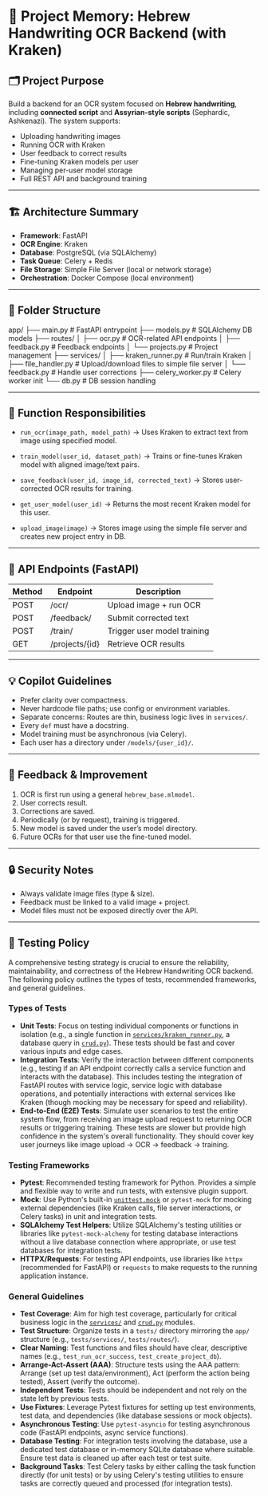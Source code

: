 # 🧠 Project Memory: Hebrew Handwriting OCR Backend (with Kraken)

## 🗂️ Project Purpose
Build a backend for an OCR system focused on **Hebrew handwriting**, including **connected script** and **Assyrian-style scripts** (Sephardic, Ashkenazi). The system supports:
- Uploading handwriting images
- Running OCR with Kraken
- User feedback to correct results
- Fine-tuning Kraken models per user
- Managing per-user model storage
- Full REST API and background training

---

## 🏗️ Architecture Summary

- **Framework**: FastAPI
- **OCR Engine**: Kraken
- **Database**: PostgreSQL (via SQLAlchemy)
- **Task Queue**: Celery + Redis
- **File Storage**: Simple File Server (local or network storage)
- **Orchestration**: Docker Compose (local environment)

---

## 📁 Folder Structure

app/
├── main.py # FastAPI entrypoint
├── models.py # SQLAlchemy DB models
├── routes/
│ ├── ocr.py # OCR-related API endpoints
│ ├── feedback.py # Feedback endpoints
│ └── projects.py # Project management
├── services/
│ ├── kraken_runner.py # Run/train Kraken
│ ├── file_handler.py # Upload/download files to simple file server
│ └── feedback.py # Handle user corrections
├── celery_worker.py # Celery worker init
└── db.py # DB session handling


---

## 🧠 Function Responsibilities

- `run_ocr(image_path, model_path)`
  → Uses Kraken to extract text from image using specified model.

- `train_model(user_id, dataset_path)`
  → Trains or fine-tunes Kraken model with aligned image/text pairs.

- `save_feedback(user_id, image_id, corrected_text)`
  → Stores user-corrected OCR results for training.

- `get_user_model(user_id)`
  → Returns the most recent Kraken model for this user.

- `upload_image(image)`
  → Stores image using the simple file server and creates new project entry in DB.

---

## 📡 API Endpoints (FastAPI)

| Method | Endpoint         | Description                   |
|--------|------------------|-------------------------------|
| POST   | /ocr/            | Upload image + run OCR        |
| POST   | /feedback/       | Submit corrected text         |
| POST   | /train/          | Trigger user model training   |
| GET    | /projects/{id}   | Retrieve OCR results          |

---

## 💡 Copilot Guidelines

- Prefer clarity over compactness.
- Never hardcode file paths; use config or environment variables.
- Separate concerns: Routes are thin, business logic lives in `services/`.
- Every `def` must have a docstring.
- Model training must be asynchronous (via Celery).
- Each user has a directory under `/models/{user_id}/`.

---

## 🧪 Feedback & Improvement

1. OCR is first run using a general `hebrew_base.mlmodel`.
2. User corrects result.
3. Corrections are saved.
4. Periodically (or by request), training is triggered.
5. New model is saved under the user’s model directory.
6. Future OCRs for that user use the fine-tuned model.

---

## 🔒 Security Notes

- Always validate image files (type & size).
- Feedback must be linked to a valid image + project.
- Model files must not be exposed directly over the API.

---

## 🧪 Testing Policy

A comprehensive testing strategy is crucial to ensure the reliability, maintainability, and correctness of the Hebrew Handwriting OCR backend. The following policy outlines the types of tests, recommended frameworks, and general guidelines.

### Types of Tests

-   **Unit Tests**: Focus on testing individual components or functions in isolation (e.g., a single function in [`services/kraken_runner.py`](app/services/kraken_runner.py), a database query in [`crud.py`](app/crud.py)). These tests should be fast and cover various inputs and edge cases.
-   **Integration Tests**: Verify the interaction between different components (e.g., testing if an API endpoint correctly calls a service function and interacts with the database). This includes testing the integration of FastAPI routes with service logic, service logic with database operations, and potentially interactions with external services like Kraken (though mocking may be necessary for speed and reliability).
-   **End-to-End (E2E) Tests**: Simulate user scenarios to test the entire system flow, from receiving an image upload request to returning OCR results or triggering training. These tests are slower but provide high confidence in the system's overall functionality. They should cover key user journeys like image upload -> OCR -> feedback -> training.

### Testing Frameworks

-   **Pytest**: Recommended testing framework for Python. Provides a simple and flexible way to write and run tests, with extensive plugin support.
-   **Mock**: Use Python's built-in [`unittest.mock`](https://docs.python.org/3/library/unittest.mock.html) or `pytest-mock` for mocking external dependencies (like Kraken calls, file server interactions, or Celery tasks) in unit and integration tests.
-   **SQLAlchemy Test Helpers**: Utilize SQLAlchemy's testing utilities or libraries like `pytest-mock-alchemy` for testing database interactions without a live database connection where appropriate, or use test databases for integration tests.
-   **HTTPX/Requests**: For testing API endpoints, use libraries like `httpx` (recommended for FastAPI) or `requests` to make requests to the running application instance.

### General Guidelines

-   **Test Coverage**: Aim for high test coverage, particularly for critical business logic in the [`services/`](app/services/) and [`crud.py`](app/crud.py) modules.
-   **Test Structure**: Organize tests in a `tests/` directory mirroring the `app/` structure (e.g., `tests/services/`, `tests/routes/`).
-   **Clear Naming**: Test functions and files should have clear, descriptive names (e.g., `test_run_ocr_success`, `test_create_project_db`).
-   **Arrange-Act-Assert (AAA)**: Structure tests using the AAA pattern: Arrange (set up test data/environment), Act (perform the action being tested), Assert (verify the outcome).
-   **Independent Tests**: Tests should be independent and not rely on the state left by previous tests.
-   **Use Fixtures**: Leverage Pytest fixtures for setting up test environments, test data, and dependencies (like database sessions or mock objects).
-   **Asynchronous Testing**: Use `pytest-asyncio` for testing asynchronous code (FastAPI endpoints, async service functions).
-   **Database Testing**: For integration tests involving the database, use a dedicated test database or in-memory SQLite database where suitable. Ensure test data is cleaned up after each test or test suite.
-   **Background Tasks**: Test Celery tasks by either calling the task function directly (for unit tests) or by using Celery's testing utilities to ensure tasks are correctly queued and processed (for integration tests).
